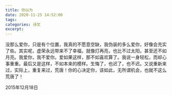 ```yaml
---
title: 你以为
date: 2020-11-25 14:52:00
tags:
categories: 诗文
excerpt: 
---
```

没那么爱你，只是有个位置，我真的不愿意空缺，我伪装的多么爱你，好像会充实了些。其实呢，虚荣永远带来不了幸福，就像灯再亮，也比不过太阳，甚至还不如月亮。我爱你，我不爱你。爱如果这样，那不如喜欢算了。我说一身轻松，而却心事重重。最后又是这样，不如本来的模样。生悔了，也迟了，也不迟。又说重新来过，实际上，重复来过，荒唐！你的心决定你，该如此，无所谓机会，也就不这么荒唐了！

2015年12月18日
